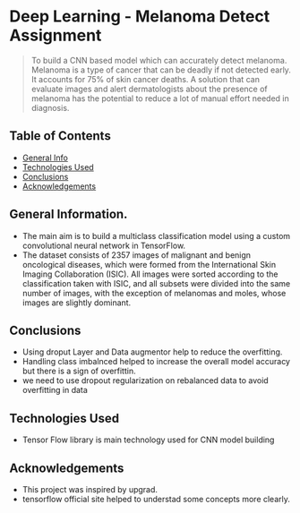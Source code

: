 # Deep Learning - Melanoma Detect Assignment
> To build a CNN based model which can accurately detect melanoma. Melanoma is a type of cancer that can be deadly if not detected early. It accounts for 75% of skin cancer deaths. A solution that can evaluate images and alert dermatologists about the presence of melanoma has the potential to reduce a lot of manual effort needed in diagnosis.


## Table of Contents
* [General Info](#general-information)
* [Technologies Used](#technologies-used)
* [Conclusions](#conclusions)
* [Acknowledgements](#acknowledgements)

## General Information.
- The main aim is to build a multiclass classification model using a custom convolutional neural network in TensorFlow. 
- The dataset consists of 2357 images of malignant and benign oncological diseases, which were formed from the International Skin Imaging Collaboration (ISIC). All images were sorted according to the classification taken with ISIC, and all subsets were divided into the same number of images, with the exception of melanomas and moles, whose images are slightly dominant. 

## Conclusions
- Using droput Layer and Data augmentor help to reduce the overfitting.
- Handling class imbalnced helped to increase the overall model accuracy but there is a sign of overfittin. 
- we need to use dropout regularization on rebalanced data to avoid overfitting in data

## Technologies Used
- Tensor Flow library is main technology used for CNN model building

## Acknowledgements
- This project was inspired by upgrad.
- tensorflow official site helped to understad some concepts more clearly.
